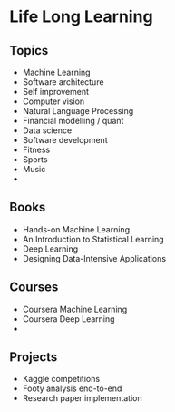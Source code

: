 # Life Long Learning

## Topics
* Machine Learning
* Software architecture
* Self improvement
* Computer vision
* Natural Language Processing
* Financial modelling / quant
* Data science
* Software development
* Fitness
* Sports
* Music
* 

## Books
* Hands-on Machine Learning
* An Introduction to Statistical Learning
* Deep Learning
* Designing Data-Intensive Applications

## Courses
* Coursera Machine Learning
* Coursera Deep Learning
* 

## Projects
* Kaggle competitions
* Footy analysis end-to-end
* Research paper implementation
